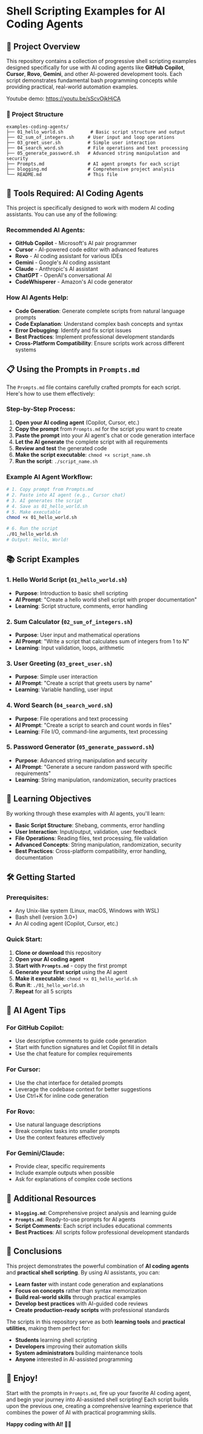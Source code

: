 # Shell Scripting Examples for AI Coding Agents

## 🚀 Project Overview

This repository contains a collection of progressive shell scripting examples designed specifically for use with AI coding agents like **GitHub Copilot**, **Cursor**, **Rovo**, **Gemini**, and other AI-powered development tools. Each script demonstrates fundamental bash programming concepts while providing practical, real-world automation examples.

Youtube demo: https://youtu.be/sScvOjkHjCA

### 📁 Project Structure

```
examples-coding-agents/
├── 01_hello_world.sh          # Basic script structure and output
├── 02_sum_of_integers.sh     # User input and loop operations  
├── 03_greet_user.sh          # Simple user interaction
├── 04_search_word.sh         # File operations and text processing
├── 05_generate_password.sh   # Advanced string manipulation and security
├── Prompts.md                # AI agent prompts for each script
├── blogging.md               # Comprehensive project analysis
└── README.md                 # This file
```

## 🤖 Tools Required: AI Coding Agents

This project is specifically designed to work with modern AI coding assistants. You can use any of the following:

### **Recommended AI Agents:**
- **GitHub Copilot** - Microsoft's AI pair programmer
- **Cursor** - AI-powered code editor with advanced features
- **Rovo** - AI coding assistant for various IDEs
- **Gemini** - Google's AI coding assistant
- **Claude** - Anthropic's AI assistant
- **ChatGPT** - OpenAI's conversational AI
- **CodeWhisperer** - Amazon's AI code generator

### **How AI Agents Help:**
- **Code Generation**: Generate complete scripts from natural language prompts
- **Code Explanation**: Understand complex bash concepts and syntax
- **Error Debugging**: Identify and fix script issues
- **Best Practices**: Implement professional development standards
- **Cross-Platform Compatibility**: Ensure scripts work across different systems

## 📋 Using the Prompts in `Prompts.md`

The `Prompts.md` file contains carefully crafted prompts for each script. Here's how to use them effectively:

### **Step-by-Step Process:**

1. **Open your AI coding agent** (Copilot, Cursor, etc.)
2. **Copy the prompt** from `Prompts.md` for the script you want to create
3. **Paste the prompt** into your AI agent's chat or code generation interface
4. **Let the AI generate** the complete script with all requirements
5. **Review and test** the generated code
6. **Make the script executable**: `chmod +x script_name.sh`
7. **Run the script**: `./script_name.sh`

### **Example AI Agent Workflow:**

```bash
# 1. Copy prompt from Prompts.md
# 2. Paste into AI agent (e.g., Cursor chat)
# 3. AI generates the script
# 4. Save as 01_hello_world.sh
# 5. Make executable
chmod +x 01_hello_world.sh

# 6. Run the script
./01_hello_world.sh
# Output: Hello, World!
```

## 📚 Script Examples

### **1. Hello World Script** (`01_hello_world.sh`)
- **Purpose**: Introduction to basic shell scripting
- **AI Prompt**: "Create a hello world shell script with proper documentation"
- **Learning**: Script structure, comments, error handling

### **2. Sum Calculator** (`02_sum_of_integers.sh`)
- **Purpose**: User input and mathematical operations
- **AI Prompt**: "Write a script that calculates sum of integers from 1 to N"
- **Learning**: Input validation, loops, arithmetic

### **3. User Greeting** (`03_greet_user.sh`)
- **Purpose**: Simple user interaction
- **AI Prompt**: "Create a script that greets users by name"
- **Learning**: Variable handling, user input

### **4. Word Search** (`04_search_word.sh`)
- **Purpose**: File operations and text processing
- **AI Prompt**: "Create a script to search and count words in files"
- **Learning**: File I/O, command-line arguments, text processing

### **5. Password Generator** (`05_generate_password.sh`)
- **Purpose**: Advanced string manipulation and security
- **AI Prompt**: "Generate a secure random password with specific requirements"
- **Learning**: String manipulation, randomization, security practices

## 🎯 Learning Objectives

By working through these examples with AI agents, you'll learn:

- **Basic Script Structure**: Shebang, comments, error handling
- **User Interaction**: Input/output, validation, user feedback
- **File Operations**: Reading files, text processing, file validation
- **Advanced Concepts**: String manipulation, randomization, security
- **Best Practices**: Cross-platform compatibility, error handling, documentation

## 🛠️ Getting Started

### **Prerequisites:**
- Any Unix-like system (Linux, macOS, Windows with WSL)
- Bash shell (version 3.0+)
- An AI coding agent (Copilot, Cursor, etc.)

### **Quick Start:**
1. **Clone or download** this repository
2. **Open your AI coding agent**
3. **Start with `Prompts.md`** - copy the first prompt
4. **Generate your first script** using the AI agent
5. **Make it executable**: `chmod +x 01_hello_world.sh`
6. **Run it**: `./01_hello_world.sh`
7. **Repeat** for all 5 scripts

## 🔧 AI Agent Tips

### **For GitHub Copilot:**
- Use descriptive comments to guide code generation
- Start with function signatures and let Copilot fill in details
- Use the chat feature for complex requirements

### **For Cursor:**
- Use the chat interface for detailed prompts
- Leverage the codebase context for better suggestions
- Use Ctrl+K for inline code generation

### **For Rovo:**
- Use natural language descriptions
- Break complex tasks into smaller prompts
- Use the context features effectively

### **For Gemini/Claude:**
- Provide clear, specific requirements
- Include example outputs when possible
- Ask for explanations of complex code sections

## 📖 Additional Resources

- **`blogging.md`**: Comprehensive project analysis and learning guide
- **`Prompts.md`**: Ready-to-use prompts for AI agents
- **Script Comments**: Each script includes educational comments
- **Best Practices**: All scripts follow professional development standards

## 🎉 Conclusions

This project demonstrates the powerful combination of **AI coding agents** and **practical shell scripting**. By using AI assistants, you can:

- **Learn faster** with instant code generation and explanations
- **Focus on concepts** rather than syntax memorization
- **Build real-world skills** through practical examples
- **Develop best practices** with AI-guided code reviews
- **Create production-ready scripts** with professional standards

The scripts in this repository serve as both **learning tools** and **practical utilities**, making them perfect for:
- **Students** learning shell scripting
- **Developers** improving their automation skills
- **System administrators** building maintenance tools
- **Anyone** interested in AI-assisted programming

## 🚀 Enjoy!

Start with the prompts in `Prompts.md`, fire up your favorite AI coding agent, and begin your journey into AI-assisted shell scripting! Each script builds upon the previous one, creating a comprehensive learning experience that combines the power of AI with practical programming skills.

**Happy coding with AI! 🤖✨**
